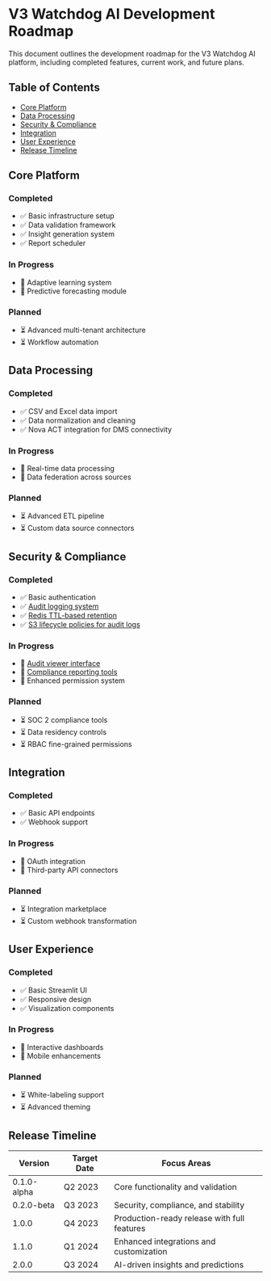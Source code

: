 # V3 Watchdog AI Development Roadmap

This document outlines the development roadmap for the V3 Watchdog AI platform, including completed features, current work, and future plans.

## Table of Contents

- [Core Platform](#core-platform)
- [Data Processing](#data-processing)
- [Security & Compliance](#security--compliance)
- [Integration](#integration)
- [User Experience](#user-experience)
- [Release Timeline](#release-timeline)

## Core Platform

### Completed

- ✅ Basic infrastructure setup
- ✅ Data validation framework
- ✅ Insight generation system
- ✅ Report scheduler

### In Progress

- 🔄 Adaptive learning system
- 🔄 Predictive forecasting module

### Planned

- ⏳ Advanced multi-tenant architecture
- ⏳ Workflow automation

## Data Processing

### Completed

- ✅ CSV and Excel data import
- ✅ Data normalization and cleaning
- ✅ Nova ACT integration for DMS connectivity

### In Progress

- 🔄 Real-time data processing
- 🔄 Data federation across sources

### Planned

- ⏳ Advanced ETL pipeline
- ⏳ Custom data source connectors

## Security & Compliance

### Completed

- ✅ Basic authentication
- ✅ [Audit logging system](../src/utils/audit_log.py)
- ✅ [Redis TTL-based retention](../infra/modules/redis/main.tf)
- ✅ [S3 lifecycle policies for audit logs](../infra/modules/s3/main.tf)

### In Progress

- 🔄 [Audit viewer interface](../src/ui/pages/audit_viewer.py)
- 🔄 [Compliance reporting tools](../docs/infra.md#backup-and-retention)
- 🔄 Enhanced permission system

### Planned

- ⏳ SOC 2 compliance tools
- ⏳ Data residency controls
- ⏳ RBAC fine-grained permissions

## Integration

### Completed

- ✅ Basic API endpoints
- ✅ Webhook support

### In Progress

- 🔄 OAuth integration
- 🔄 Third-party API connectors

### Planned

- ⏳ Integration marketplace
- ⏳ Custom webhook transformation

## User Experience

### Completed

- ✅ Basic Streamlit UI
- ✅ Responsive design
- ✅ Visualization components

### In Progress

- 🔄 Interactive dashboards
- 🔄 Mobile enhancements

### Planned

- ⏳ White-labeling support
- ⏳ Advanced theming

## Release Timeline

| Version     | Target Date | Focus Areas                                  |
|-------------|-------------|----------------------------------------------|
| 0.1.0-alpha | Q2 2023     | Core functionality and validation            |
| 0.2.0-beta  | Q3 2023     | Security, compliance, and stability          |
| 1.0.0       | Q4 2023     | Production-ready release with full features  |
| 1.1.0       | Q1 2024     | Enhanced integrations and customization      |
| 2.0.0       | Q3 2024     | AI-driven insights and predictions           |